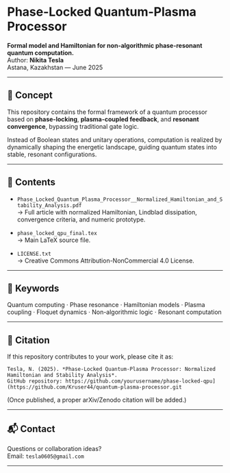 # Phase-Locked Quantum-Plasma Processor

**Formal model and Hamiltonian for non-algorithmic phase-resonant quantum computation.**  
Author: **Nikita Tesla**  
Astana, Kazakhstan — June 2025  

---

## 🧠 Concept

This repository contains the formal framework of a quantum processor based on **phase-locking**, **plasma-coupled feedback**, and **resonant convergence**, bypassing traditional gate logic.

Instead of Boolean states and unitary operations, computation is realized by dynamically shaping the energetic landscape, guiding quantum states into stable, resonant configurations.

---

## 📄 Contents

- `Phase_Locked_Quantum_Plasma_Processor__Normalized_Hamiltonian_and_Stability_Analysis.pdf`  
  → Full article with normalized Hamiltonian, Lindblad dissipation, convergence criteria, and numeric prototype.

- `phase_locked_qpu_final.tex`  
  → Main LaTeX source file.

- `LICENSE.txt`  
  → Creative Commons Attribution-NonCommercial 4.0 License.

---

## 🧪 Keywords

Quantum computing · Phase resonance · Hamiltonian models · Plasma coupling · Floquet dynamics · Non-algorithmic logic · Resonant computation

---

## 📢 Citation

If this repository contributes to your work, please cite it as:

```
Tesla, N. (2025). *Phase-Locked Quantum-Plasma Processor: Normalized Hamiltonian and Stability Analysis*.  
GitHub repository: https://github.com/yourusername/phase-locked-qpu](https://github.com/Kruser44/quantum-plasma-processor.git
```

(Once published, a proper arXiv/Zenodo citation will be added.)

---

## 📬 Contact

Questions or collaboration ideas?  
Email: `tesla0605@gmail.com`

---
